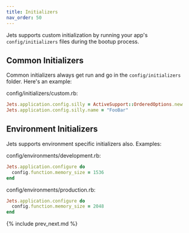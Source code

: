 ```yaml
---
title: Initializers
nav_order: 50
---
```


Jets supports custom initialization by running your app's `config/initializers` files during the bootup process.

## Common Initializers

Common initializers always get run and go in the `config/initializers` folder. Here's an example:

config/initializers/custom.rb:

```ruby
Jets.application.config.silly = ActiveSupport::OrderedOptions.new
Jets.application.config.silly.name = "FooBar"
```

## Environment Initializers

Jets supports environment specific initializers also. Examples:

config/environments/development.rb:

```ruby
Jets.application.configure do
  config.function.memory_size = 1536
end
```

config/environments/production.rb:

```ruby
Jets.application.configure do
  config.function.memory_size = 2048
end
```

{% include prev_next.md %}